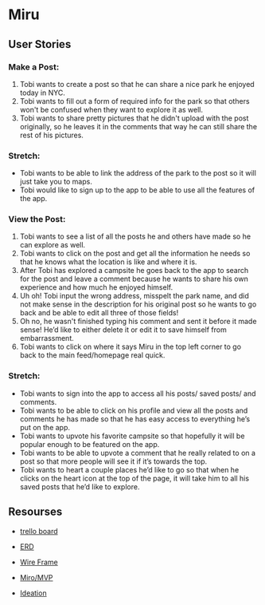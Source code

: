 # Miru


## User Stories

### Make a Post:
1. Tobi wants to create a post so that he can share a nice park he enjoyed today in NYC.
2. Tobi wants to fill out a form of required info for the park so that others won't be confused when they want to explore it as well. 
3. Tobi wants to share pretty pictures that he didn't upload with the post originally, so he leaves it in the comments that way he can still share the rest of his pictures.

### Stretch:
- Tobi wants to be able to link the address of the park to the post so it will just take you to maps.
- Tobi would like to sign up to the app to be able to use all the features of the app.

### View the Post:
1. Tobi wants to see a list of all the posts he and others have made so he can explore as well.
2. Tobi wants to click on the post and get all the information he needs so that he knows what the location is like and where it is. 
3. After Tobi has explored a campsite he goes back to the app to search for the post and leave a comment because he wants to share his own experience and how much he enjoyed himself.
4. Uh oh! Tobi input the wrong address, misspelt the park name, and did not make sense in the description for his original post so he wants to go back and be able to edit all three of those fields!
5. Oh no, he wasn't finished typing his comment and sent it before it made sense! He’d like to either delete it or edit it to save himself from embarrassment. 
6. Tobi wants to click on where it says Miru in the top left corner to go back to the main feed/homepage real quick. 

### Stretch:
- Tobi wants to sign into the app to access all his posts/ saved posts/ and comments.
- Tobi wants to be able to click on his profile and view all the posts and comments he has made so that he has easy access to everything he’s put on the app.
- Tobi wants to upvote his favorite campsite so that hopefully it will be popular enough to be featured on the app.
- Tobi wants to be able to upvote a comment that he really related to on a post so that more people will see it if it’s towards the top.
- Tobi wants to heart a couple places he’d like to go so that when he clicks on the heart icon at the top of the page, it will take him to all his saved posts that he’d like to explore. 


## Resourses 
- [trello board](https://trello.com/b/yqZ55UwX/miru)

- [ERD](https://lucid.app/lucidchart/3b69d6a1-7728-4680-93f0-f9e5d380c2fb/edit?beaconFlowId=E1FA5A0F0C6C4279&invitationId=inv_83b3c17c-7dd6-4ab3-a88a-d187dfeed98c&page=0_0#)

- [Wire Frame](https://www.figma.com/proto/ThXR0DFGcQy0krCODdrZat/capstone?node-id=44%3A39&scaling=scale-down&page-id=0%3A1&starting-point-node-id=2%3A3)

- [Miro/MVP](https://miro.com/app/board/uXjVO2WGRNo=/)

- [Ideation](https://docs.google.com/document/d/1n7uYQe8bs6fUQVAXYcwHgjUymL3kdvbisqyUDZdUVaE/edit)

